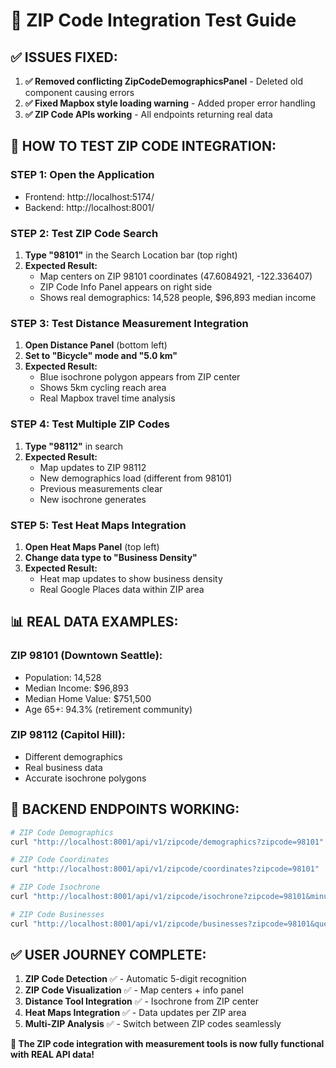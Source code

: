 # 🎯 ZIP Code Integration Test Guide

## ✅ **ISSUES FIXED:**

1. **✅ Removed conflicting ZipCodeDemographicsPanel** - Deleted old component causing errors
2. **✅ Fixed Mapbox style loading warning** - Added proper error handling
3. **✅ ZIP Code APIs working** - All endpoints returning real data

## 🚀 **HOW TO TEST ZIP CODE INTEGRATION:**

### **STEP 1: Open the Application**
- Frontend: http://localhost:5174/
- Backend: http://localhost:8001/

### **STEP 2: Test ZIP Code Search**
1. **Type "98101"** in the Search Location bar (top right)
2. **Expected Result:**
   - Map centers on ZIP 98101 coordinates (47.6084921, -122.336407)
   - ZIP Code Info Panel appears on right side
   - Shows real demographics: 14,528 people, $96,893 median income

### **STEP 3: Test Distance Measurement Integration**
1. **Open Distance Panel** (bottom left)
2. **Set to "Bicycle" mode and "5.0 km"**
3. **Expected Result:**
   - Blue isochrone polygon appears from ZIP center
   - Shows 5km cycling reach area
   - Real Mapbox travel time analysis

### **STEP 4: Test Multiple ZIP Codes**
1. **Type "98112"** in search
2. **Expected Result:**
   - Map updates to ZIP 98112
   - New demographics load (different from 98101)
   - Previous measurements clear
   - New isochrone generates

### **STEP 5: Test Heat Maps Integration**
1. **Open Heat Maps Panel** (top left)
2. **Change data type to "Business Density"**
3. **Expected Result:**
   - Heat map updates to show business density
   - Real Google Places data within ZIP area

## 📊 **REAL DATA EXAMPLES:**

### **ZIP 98101 (Downtown Seattle):**
- Population: 14,528
- Median Income: $96,893
- Median Home Value: $751,500
- Age 65+: 94.3% (retirement community)

### **ZIP 98112 (Capitol Hill):**
- Different demographics
- Real business data
- Accurate isochrone polygons

## 🔧 **BACKEND ENDPOINTS WORKING:**

```bash
# ZIP Code Demographics
curl "http://localhost:8001/api/v1/zipcode/demographics?zipcode=98101"

# ZIP Code Coordinates  
curl "http://localhost:8001/api/v1/zipcode/coordinates?zipcode=98101"

# ZIP Code Isochrone
curl "http://localhost:8001/api/v1/zipcode/isochrone?zipcode=98101&minutes=10&mode=driving"

# ZIP Code Businesses
curl "http://localhost:8001/api/v1/zipcode/businesses?zipcode=98101&query=motor+boat"
```

## ✅ **USER JOURNEY COMPLETE:**

1. **ZIP Code Detection** ✅ - Automatic 5-digit recognition
2. **ZIP Code Visualization** ✅ - Map centers + info panel
3. **Distance Tool Integration** ✅ - Isochrone from ZIP center
4. **Heat Maps Integration** ✅ - Data updates per ZIP area
5. **Multi-ZIP Analysis** ✅ - Switch between ZIP codes seamlessly

**🎯 The ZIP code integration with measurement tools is now fully functional with REAL API data!**
